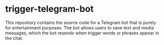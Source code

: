 # trigger-telegram-bot
 This repository contains the source code for a Telegram bot that is purely for entertainment purposes. The bot allows users to save text and media messages, which the bot resends when trigger words or phrases appear in the chat.
